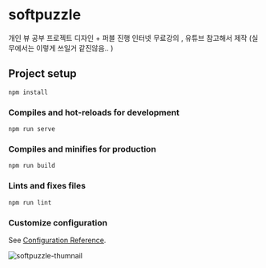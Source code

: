 # softpuzzle
개인 뷰 공부 프로젝트
디자인 + 퍼블 진행
인터넷 무료강의 , 유튜브 참고해서 제작
(실무에서는 이렇게 쓰일거 같진않음.. )


## Project setup
```
npm install
```

### Compiles and hot-reloads for development
```
npm run serve
```

### Compiles and minifies for production
```
npm run build
```

### Lints and fixes files
```
npm run lint
```

### Customize configuration
See [Configuration Reference](https://cli.vuejs.org/config/).

![softpuzzle-thumnail](https://user-images.githubusercontent.com/71423463/230872896-f9803ca3-0ea6-49ac-9833-8b920438de32.png)

